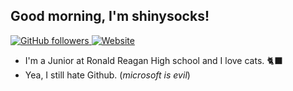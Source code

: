 ## Good morning, I'm shinysocks!
<div id="badges">
  <a href="https://github.com/shinysocks" target="_blank">
    <img alt="GitHub followers" src="https://img.shields.io/github/followers/shinysocks?color=%23b4befe&logo=github&logoColor=%23b4befe&style=for-the-badge">
  </a>
  <a href="https://shinysocks.net" target="_blank">
  <img alt="Website" src="https://img.shields.io/website?down_color=%23f38ba8&down_message=down&label=shinysocks.net&style=for-the-badge&up_color=%23a6e3a1&up_message=up&url=https%3A%2F%2Fshinysocks.net">
   </a>
</div>

- I'm a Junior at Ronald Reagan High school and I love cats. 🐈‍⬛
- Yea, I still hate Github. (*microsoft is evil*)
